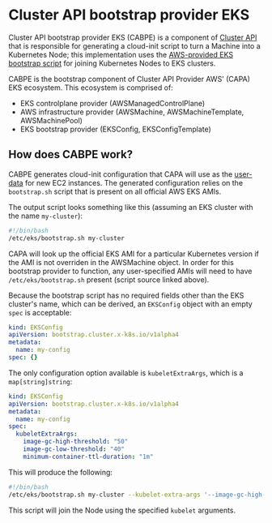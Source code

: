 # Cluster API bootstrap provider EKS

Cluster API bootstrap provider EKS (CABPE) is a component of [Cluster API](https://github.com/kubernetes-sigs/cluster-api/blob/master/README.md) that is responsible for generating a cloud-init script to turn a Machine into a Kubernetes Node; this implementation uses the [AWS-provided EKS bootstrap script](https://github.com/awslabs/amazon-eks-ami/blob/master/files/bootstrap.sh) for joining Kubernetes Nodes to EKS clusters. 

CABPE is the bootstrap component of Cluster API Provider AWS' (CAPA) EKS ecosystem. This ecosystem is comprised of:
- EKS controlplane provider (AWSManagedControlPlane)
- AWS infrastructure provider (AWSMachine, AWSMachineTemplate, AWSMachinePool)
- EKS bootstrap provider (EKSConfig, EKSConfigTemplate)

## How does CABPE work?

CABPE generates cloud-init configuration that CAPA will use as the [user-data](https://docs.aws.amazon.com/AWSEC2/latest/UserGuide/user-data.html) for new EC2 instances. The generated configuration relies on the `bootstrap.sh` script that is present on all official AWS EKS AMIs. 

The output script looks something like this (assuming an EKS cluster with the name `my-cluster`):

```bash
#!/bin/bash
/etc/eks/bootstrap.sh my-cluster
```

CAPA will look up the official EKS AMI for a particular Kubernetes version if the AMI is not overriden in the AWSMachine object. In order for this bootstrap provider to function, any user-specified AMIs will need to have `/etc/eks/bootstrap.sh` present (script source linked above).

Because the bootstrap script has no required fields other than the EKS cluster's name, which can be derived, an `EKSConfig` object with an empty `spec` is acceptable:

```yaml
kind: EKSConfig
apiVersion: bootstrap.cluster.x-k8s.io/v1alpha4
metadata:
  name: my-config
spec: {}
```

The only configuration option available is `kubeletExtraArgs`, which is a `map[string]string`:

```yaml
kind: EKSConfig
apiVersion: bootstrap.cluster.x-k8s.io/v1alpha4
metadata:
  name: my-config
spec:
  kubeletExtraArgs:
    image-gc-high-threshold: "50"
    image-gc-low-threshold: "40"
    minimum-container-ttl-duration: "1m"
```

This will produce the following:

```bash
#!/bin/bash
/etc/eks/bootstrap.sh my-cluster --kubelet-extra-args '--image-gc-high-threshold=50 --image-gc-low-threshold=45 --minimum-container-ttl-duration=1m'
```

This script will join the Node using the specified `kubelet` arguments.
